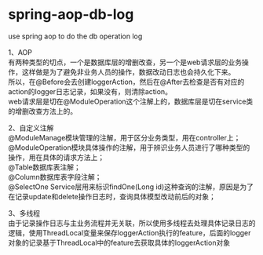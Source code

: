 # spring-aop-db-log  
use spring aop to do the db operation log  
  
1、AOP  
有两种类型的切点，一个是数据库层的增删改查，另一个是web请求层的业务操作，这样做是为了避免非业务人员的操作，数据改动日志也会持久化下来。  
所以，在@Before会去创建loggerAction，然后在@After去检查是否有对应的action的logger日志记录，如果没有，则清除action。  
web请求层是切在@ModuleOperation这个注解上的，数据库层是切在service类的增删改查方法上的。  
  
2、自定义注解  
@ModuleManage模块管理的注解，用于区分业务类型，用在controller上；  
@ModuleOperation模块具体操作的注解，用于辨识业务人员进行了哪种类型的操作，用在具体的请求方法上；  
@Table数据库表注解；  
@Column数据库表字段注解；  
@SelectOne Service层用来标识findOne(Long id)这种查询的注解，原因是为了在记录update和delete操作日志时，查询具体模型改动前后的对象；  

3、多线程  
由于记录操作日志与主业务流程并无关联，所以使用多线程去处理具体记录日志的逻辑，使用ThreadLocal变量来保存loggerAction执行的feature，后面的logger对象的记录基于ThreadLocal中的feature去获取具体的loggerAction对象  
